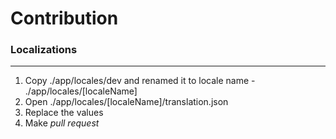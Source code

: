 Contribution
================

### Localizations
----------------
1. Copy ./app/locales/dev and renamed it to locale name - ./app/locales/[localeName]
2. Open ./app/locales/[localeName]/translation.json
3. Replace the values
4. Make *pull request*
